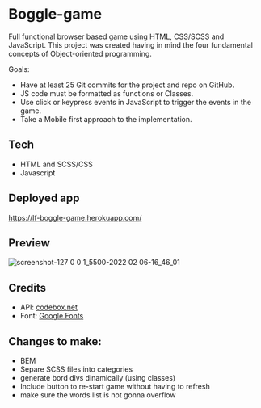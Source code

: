# Boggle-game

Full functional browser based game using HTML, CSS/SCSS and JavaScript. This project was created having in mind the four fundamental concepts of Object-oriented programming.

Goals:
- Have at least 25 Git commits for the project and repo on GitHub.
- JS code must be formatted as functions or Classes.
- Use click or keypress events in JavaScript to trigger the events in the game.
- Take a Mobile first approach to the implementation.
 
## Tech
- HTML and SCSS/CSS
- Javascript

## Deployed app
https://lf-boggle-game.herokuapp.com/

## Preview
![screenshot-127 0 0 1_5500-2022 02 06-16_46_01](https://user-images.githubusercontent.com/48991462/152691483-7199b746-ef91-4741-ad4a-32dd6d3542b8.png)

## Credits
- API: <a href="https://codebox.net/pages/boggle-game-solver-and-web-service">codebox.net</a>
- Font: <a href="https://fonts.google.com/">Google Fonts</a>


## Changes to make:
- BEM
- Separe SCSS files into categories
- generate bord divs dinamically (using classes)
- Include button to re-start game without having to refresh
- make sure the words list is not gonna overflow
